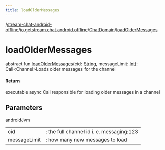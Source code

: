 ```yaml
---
title: loadOlderMessages
---
```

/[stream-chat-android-offline](../../index.md)/[io.getstream.chat.android.offline](../index.md)/[ChatDomain](index.md)/[loadOlderMessages](loadOlderMessages.md)  
  
  
  
# loadOlderMessages  
abstract fun [loadOlderMessages](loadOlderMessages.md)(cid: [String](https://kotlinlang.org/api/latest/jvm/stdlib/kotlin/-string/index.html), messageLimit: [Int](https://kotlinlang.org/api/latest/jvm/stdlib/kotlin/-int/index.html)): Call&lt;Channel&gt;Loads older messages for the channel  
  
#### Return  
executable async Call responsible for loading older messages in a channel  
  
## Parameters  
  
androidJvm  
  
| | |
|---|---|
| <a name="io.getstream.chat.android.offline/ChatDomain/loadOlderMessages/#kotlin.String#kotlin.Int/PointingToDeclaration/"></a>cid| <a name="io.getstream.chat.android.offline/ChatDomain/loadOlderMessages/#kotlin.String#kotlin.Int/PointingToDeclaration/"></a>: the full channel id i. e. messaging:123|
| <a name="io.getstream.chat.android.offline/ChatDomain/loadOlderMessages/#kotlin.String#kotlin.Int/PointingToDeclaration/"></a>messageLimit| <a name="io.getstream.chat.android.offline/ChatDomain/loadOlderMessages/#kotlin.String#kotlin.Int/PointingToDeclaration/"></a>: how many new messages to load|
  

